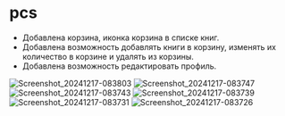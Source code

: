 # pcs

- Добавлена корзина, иконка корзина в списке книг. 
- Добавлена возможность добавлять книги в корзину, изменять их количество в корзине и удалять из корзины. 
- Добавлена возможность редактировать профиль.

![Screenshot_20241217-083803](https://github.com/user-attachments/assets/d80ce97b-fa65-44bf-af34-15341bb2f9e6)
![Screenshot_20241217-083747](https://github.com/user-attachments/assets/846b6d8f-86ff-4470-9b13-0d975d8bdf34)
![Screenshot_20241217-083743](https://github.com/user-attachments/assets/53869387-615e-4486-8e42-ea3a557ae8cb)
![Screenshot_20241217-083739](https://github.com/user-attachments/assets/8f0aceac-3bca-4a54-889d-57ba79fe9865)
![Screenshot_20241217-083731](https://github.com/user-attachments/assets/cec866be-c7f7-44ca-bbad-548cf1994718)
![Screenshot_20241217-083726](https://github.com/user-attachments/assets/2a79bded-486a-476f-87c0-7c2869d54059)

  
